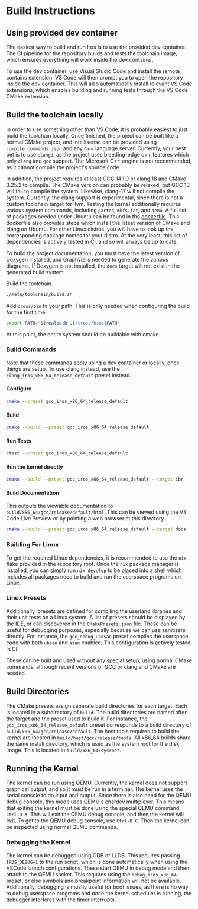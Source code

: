 # Build Instructions

## Using provided dev container

The easiest way to build and run Iros is to use the provided dev container. The CI pipeline for the repository builds
and tests the toolchain image, which ensures everything will work inside the dev container.

To use the dev container, use Visual Studio Code and install the remote contains extension. VS Code will then prompt you
to open the repository inside the dev container. This will also automatically install relevant VS Code extensions, which
enables building and running tests through the VS Code CMake extension.

## Build the toolchain locally

In order to use something other than VS Code, it is probably easiest to just build the toolchain locally. Once finished,
the project can be built like a normal CMake project, and intellisense can be provided using `compile_commands.json` and
any c++ language server. Currently, your best bet is to use `clangd`, as the project uses bleeding-edge c++ features
which only `clang` and `gcc` support. The Microsoft C++ engine is not recommended, as it cannot compile the project's
source code.

In addition, the project requires at least GCC 14.1.0 or clang 18 and CMake 3.25.2 to compile. The CMake version can
probably be relaxed, but GCC 13 will fail to compile the system. Likewise, clang-17 will not compile the system.
Currently, the clang support is experimental, since there is not a custom toolchain target for llvm. Testing the kernel
additionally requires various system commands, including `parted`, `mkfs.fat`, and `qemu`. A full list of packages
needed under Ubuntu can be found in the
[dockerfile](https://github.com/ColeTrammer/iros/tree/iris/meta/docker/Dockerfile). This dockerfile also provides steps
which install the latest version of CMake and clang on Ubuntu. For other Linux distros, you will have to look up the
corresponding package names for your distro. At the very least, this list of dependencies is actively tested in CI, and
so will always be up to date.

To build the project documentation, you must have the latest version of Doxygen installed, and Graphviz is needed to
generate the various diagrams. If Doxygen is not installed, the `docs` target will not exist in the generated build
system.

Build the toolchain.

```sh
./meta/toolchain/build.sh
```

Add `cross/bin` to your path. This is only needed when configuring the build for the first time.

```sh
export PATH="$(realpath .)/cross/bin:$PATH"
```

At this point, the entire system should be buildable with cmake.

### Build Commands

Note that these commands apply using a dev container or locally, once things are setup. To use clang instead, use the
`clang_iros_x86_64_release_default` preset instead.

#### Configure

```sh
cmake --preset gcc_iros_x86_64_release_default
```

#### Build

```sh
cmake --build --preset gcc_iros_x86_64_release_default
```

#### Run Tests

```sh
ctest --preset gcc_iros_x86_64_release_default
```

#### Run the kernel directly

```sh
cmake --build --preset gcc_iros_x86_64_release_default --target ibr
```

#### Build Documentation

This outputs the viewable documentation to `build/x86_64/gcc/release/default/html`. This can be viewed using the VS Code
Live Preview or by pointing a web browser at this directory.

```sh
cmake --build --preset gcc_iros_x86_64_release_default --target docs
```

### Building For Linux

To get the required Linux dependencies, it is recommended to use the `nix` flake provided in the repository root.
Once the `nix` package manager is installed, you can simply run `nix develop` to be placed into a shell which includes
all packages need to build and run the userspace programs on Linux.

### Linux Presets

Additionally, presets are defined for compiling the userland libraries and their unit tests on a Linux system. A list of
presets should be displayed by the IDE, or can discovered in the `CMakePresets.json` file. These can be useful for
debugging purposes, especially because we can use sanitizers directly. For instance, the `gcc_debug_ubasan` preset
compiles the userspace code with both `ubsan` and `asan` enabled. This configuration is actively tested in CI.

These can be built and used without any special setup, using normal CMake commands, although recent versions of GCC or
clang and CMake are needed.

## Build Directories

The CMake presets assign separate build directories for each target. Each is located in a subdirectory of `build`. The
build directories are named after the target and the preset used to build it. For instance, the
`gcc_iros_x86_64_release_default` preset corresponds to a build directory of `build/x86_64/gcc/release/default`. The
host tools required to build the kernel are located in `build/host/gcc/release/tools`. All x86_64 builds share the same
install directory, which is used as the system root for the disk image. This is located in `build/x86_64/sysroot`.

## Running the Kernel

The kernel can be run using QEMU. Currently, the kernel does not support graphical output, and so it must be run in a
terminal. The kernel uses the serial console to do input and output. Since there is also need for the QEMU debug
console, this mode uses QEMU's chardev multiplexer. This means that exiting the kernel must be done using the special
QEMU command: `Ctrl-D X`. This will exit the QEMU debug console, and then the kernel will exit. To get to the QEMU debug
console, use `Ctrl-D C`. Then the kernel can be inspected using normal QEMU commands.

### Debugging the Kernel

The kernel can be debugged using GDB or LLDB. This requires passing `IROS_DEBUG=1` to the run script, which is done
automatically when using the VSCode launch configurations. These start QEMU in debug mode and then attach to the QEMU
socket. This requires using the `debug_iros_x86_64` preset, or else symbols and breakpoint information will not be
available. Additionally, debugging is mostly useful for boot issues, as there is no way to debug userspace programs and
once the kernel scheduler is running, the debugger interferes with the timer interrupts.
